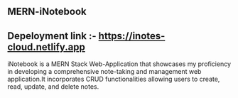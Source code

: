 ## MERN-iNotebook

## Depeloyment link :- https://inotes-cloud.netlify.app

iNotebook is a MERN Stack Web-Application that showcases my proficiency in developing a comprehensive note-taking and management web application.It incorporates CRUD functionalities allowing users to create, read, update, and delete notes.
